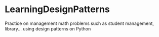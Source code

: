 # LearningDesignPatterns
Practice on management math problems such as student management, library... using design patterns on Python
